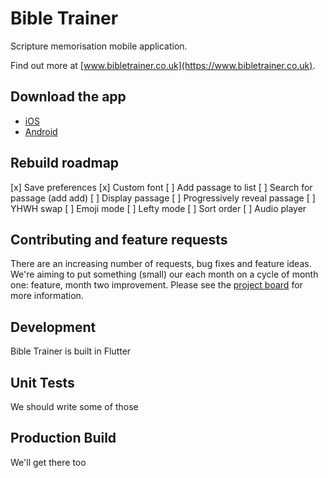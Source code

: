 # Bible Trainer

Scripture memorisation mobile application.

Find out more at [www.bibletrainer.co.uk](https://www.bibletrainer.co.uk).

## Download the app

- [iOS](https://itunes.apple.com/us/app/bibletrainer/id1447626377)
- [Android](https://play.google.com/store/apps/details?id=io.bibletrainer.scripture)

## Rebuild roadmap

[x] Save preferences
[x] Custom font
[ ] Add passage to list
[ ] Search for passage (add add)
[ ] Display passage
[ ] Progressively reveal passage
[ ] YHWH swap
[ ] Emoji mode
[ ] Lefty mode
[ ] Sort order
[ ] Audio player


## Contributing and feature requests

There are an increasing number of requests, bug fixes and feature ideas. We're aiming to put something (small) our each month on a cycle of month one: feature, month two improvement. Please see the [project board](https://github.com/johnraftery/BibleTrainer/projects/1) for more information.

## Development

Bible Trainer is built in Flutter

## Unit Tests

We should write some of those

## Production Build

We'll get there too



